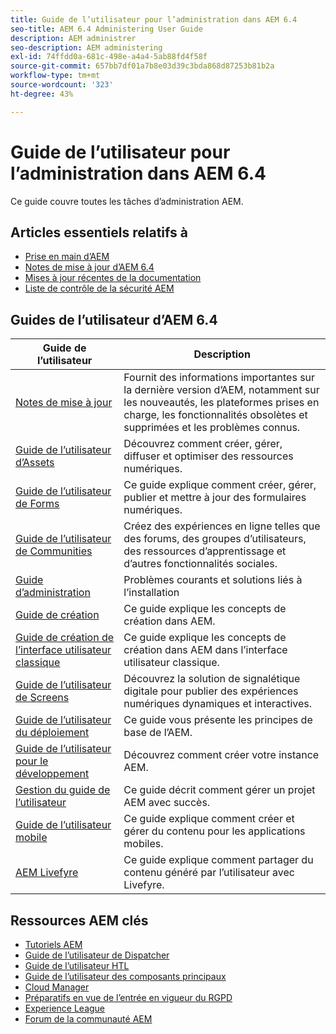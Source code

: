 ```yaml
---
title: Guide de l’utilisateur pour l’administration dans AEM 6.4
seo-title: AEM 6.4 Administering User Guide
description: AEM administrer
seo-description: AEM administering
exl-id: 74ffdd0a-681c-498e-a4a4-5ab88fd4f58f
source-git-commit: 657bb7df01a7b8e03d39c3bda868d87253b81b2a
workflow-type: tm+mt
source-wordcount: '323'
ht-degree: 43%

---
```


# Guide de l’utilisateur pour l’administration dans AEM 6.4

Ce guide couvre toutes les tâches d’administration AEM.

## Articles essentiels relatifs à  

* [Prise en main d’AEM](https://experienceleague.adobe.com/docs/experience-manager-cloud-service/overview/home.html?lang=fr)
* [Notes de mise à jour d’AEM 6.4](/help/release-notes/home.md)
* [Mises à jour récentes de la documentation](https://helpx.adobe.com/experience-manager/documentation-updates.html)
* [Liste de contrôle de la sécurité AEM](/help/sites-administering/security-checklist.md)

## Guides de l’utilisateur d’AEM 6.4

| Guide de l’utilisateur | Description |
|--- |---|
| [Notes de mise à jour](/help/release-notes/home.md) | Fournit des informations importantes sur la dernière version d’AEM, notamment sur les nouveautés, les plateformes prises en charge, les fonctionnalités obsolètes et supprimées et les problèmes connus. |
| [Guide de l’utilisateur d’Assets](/help/assets/home.md) | Découvrez comment créer, gérer, diffuser et optimiser des ressources numériques. |
| [Guide de l’utilisateur de Forms](/help/forms/home.md) | Ce guide explique comment créer, gérer, publier et mettre à jour des formulaires numériques. |
| [Guide de l’utilisateur de Communities](/help/communities/home.md) | Créez des expériences en ligne telles que des forums, des groupes d’utilisateurs, des ressources d’apprentissage et d’autres fonctionnalités sociales. |
| [Guide d’administration](/help/sites-administering/home.md) | Problèmes courants et solutions liés à l’installation |
| [Guide de création](/help/sites-authoring/home.md) | Ce guide explique les concepts de création dans AEM. |
| [Guide de création de l’interface utilisateur classique](/help/sites-classic-ui-authoring/home.md) | Ce guide explique les concepts de création dans AEM dans l’interface utilisateur classique. |
| [Guide de l’utilisateur de Screens](https://docs.adobe.com/content/help/fr-FR/experience-manager-screens/user-guide/aem-screens-introduction.html) | Découvrez la solution de signalétique digitale pour publier des expériences numériques dynamiques et interactives. |
| [Guide de l’utilisateur du déploiement](/help/sites-deploying/home.md) | Ce guide vous présente les principes de base de l’AEM. |
| [Guide de l’utilisateur pour le développement](/help/sites-developing/home.md) | Découvrez comment créer votre instance AEM. |
| [Gestion du guide de l’utilisateur](/help/managing/home.md) | Ce guide décrit comment gérer un projet AEM avec succès. |
| [Guide de l’utilisateur mobile](/help/mobile/home.md) | Ce guide explique comment créer et gérer du contenu pour les applications mobiles. |
| [AEM Livefyre](https://docs.adobe.com/content/help/en/livefyre/using/home.html) | Ce guide explique comment partager du contenu généré par l’utilisateur avec Livefyre. |

## Ressources AEM clés

* [Tutoriels AEM](https://helpx.adobe.com/fr/experience-manager/kt/index/aem-6-4-videos.html)
* [Guide de l’utilisateur de Dispatcher](https://docs.adobe.com/content/help/fr-FR/experience-manager-dispatcher/using/dispatcher.html)
* [Guide de l’utilisateur HTL](https://docs.adobe.com/content/help/fr-FR/experience-manager-htl/using/overview.html)
* [Guide de l’utilisateur des composants principaux](https://docs.adobe.com/content/help/fr-FR/experience-manager-core-components/using/introduction.html)
* [Cloud Manager](https://docs.adobe.com/content/help/fr-FR/experience-manager-cloud-manager/using/introduction-to-cloud-manager.html)
* [Préparatifs en vue de l’entrée en vigueur du RGPD](/help/managing/data-protection-and-privacy.md)
* [Experience League](https://guided.adobe.com/?promoid=K42KVXHD&amp;mv=other#solutions/experience-manager)
* [Forum de la communauté AEM](https://forums.adobe.com/community/experience-cloud/marketing-cloud/experience-manager)

